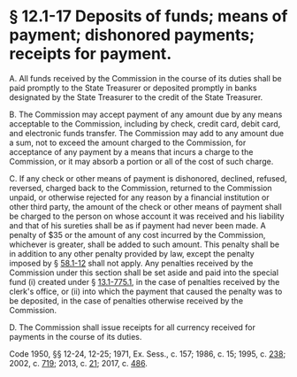 # § 12.1-17 Deposits of funds; means of payment; dishonored payments; receipts for payment.

<p>A. All funds received by the Commission in the course of its duties shall be paid promptly to the State Treasurer or deposited promptly in banks designated by the State Treasurer to the credit of the State Treasurer.</p><p>B. The Commission may accept payment of any amount due by any means acceptable to the Commission, including by check, credit card, debit card, and electronic funds transfer. The Commission may add to any amount due a sum, not to exceed the amount charged to the Commission, for acceptance of any payment by a means that incurs a charge to the Commission, or it may absorb a portion or all of the cost of such charge.</p><p>C. If any check or other means of payment is dishonored, declined, refused, reversed, charged back to the Commission, returned to the Commission unpaid, or otherwise rejected for any reason by a financial institution or other third party, the amount of the check or other means of payment shall be charged to the person on whose account it was received and his liability and that of his sureties shall be as if payment had never been made. A penalty of $35 or the amount of any cost incurred by the Commission, whichever is greater, shall be added to such amount. This penalty shall be in addition to any other penalty provided by law, except the penalty imposed by § <a href='http://law.lis.virginia.gov/vacode/58.1-12/'>58.1-12</a> shall not apply. Any penalties received by the Commission under this section shall be set aside and paid into the special fund (i) created under § <a href='http://law.lis.virginia.gov/vacode/13.1-775.1/'>13.1-775.1</a>, in the case of penalties received by the clerk's office, or (ii) into which the payment that caused the penalty was to be deposited, in the case of penalties otherwise received by the Commission.</p><p>D. The Commission shall issue receipts for all currency received for payments in the course of its duties.</p><p>Code 1950, §§ 12-24, 12-25; 1971, Ex. Sess., c. 157; 1986, c. 15; 1995, c. <a href='http://lis.virginia.gov/cgi-bin/legp604.exe?951+ful+CHAP0238'>238</a>; 2002, c. <a href='http://lis.virginia.gov/cgi-bin/legp604.exe?021+ful+CHAP0719'>719</a>; 2013, c. <a href='http://lis.virginia.gov/cgi-bin/legp604.exe?131+ful+CHAP0021'>21</a>; 2017, c. <a href='http://lis.virginia.gov/cgi-bin/legp604.exe?171+ful+CHAP0486'>486</a>.</p>